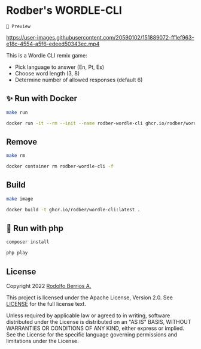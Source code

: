 # Rodber's WORDLE-CLI

`🚧 Preview`

https://user-images.githubusercontent.com/20590102/151889072-ff1ef963-e18c-4554-a5f6-edeed50343ec.mp4

This is a Wordle CLI remix game:

* Pick language to answer (En, Pt, Es)
* Choose word length (3, 8)
* Determine number of allowed responses (default 6)

## ✨ Run with Docker

```sh
make run
```

```sh
docker run -it --rm --init --name rodber-wordle-cli ghcr.io/rodber/wordle-cli ./play
```

## Remove

```sh
make rm
```

```sh
docker container rm rodber-wordle-cli -f
```

## Build

```sh
make image
```

```sh
docker build -t ghcr.io/rodber/wordle-cli:latest .
```

## 🐘 Run with php

```php
composer install
```

```php
php play
```

## License

Copyright 2022 [Rodolfo Berrios A.](https://rodolfoberrios.com/)

This project is licensed under the Apache License, Version 2.0. See [LICENSE](LICENSE) for the full license text.

Unless required by applicable law or agreed to in writing, software distributed under the License is distributed on an "AS IS" BASIS, WITHOUT WARRANTIES OR CONDITIONS OF ANY KIND, either express or implied. See the License for the specific language governing permissions and limitations under the License.
